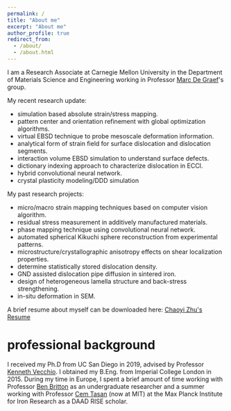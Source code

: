 ```yaml
---
permalink: /
title: "About me"
excerpt: "About me"
author_profile: true
redirect_from: 
  - /about/
  - /about.html
---
```


I am a Research Associate at Carnegie Mellon University in the Department of Materials Science and Engineering working in Professor [Marc De Graef](https://www.cmu.edu/engineering/materials/people/faculty/bios/de_graef.html/)'s group. 

My recent research update:
  * simulation based absolute strain/stress mapping.
  * pattern center and orientation refinement with global optimization algorithms.
  * virtual EBSD technique to probe mesoscale deformation information.
  * analytical form of strain field for surface dislocation and dislocation segments.
  * interaction volume EBSD simulation to understand surface defects.
  * dictionary indexing approach to characterize dislocation in ECCI.
  * hybrid convolutional neural network.
  * crystal plasticity modeling/DDD simulation
  
My past research projects:  
  * micro/macro strain mapping techniques based on computer vision algorithm.
  * residual stress measurement in additively manufactured materials.
  * phase mapping technique using convolutional neural network. 
  * automated spherical Kikuchi sphere reconstruction from experimental patterns.
  * microstructure/crystallographic anisotropy effects on shear localization properties.
  * determine statistically stored dislocation density.
  * GND assisted dislocation pipe diffusion in sintered iron.
  * design of heterogeneous lamella structure and back-stress strengthening.
  * in-situ deformation in SEM. 
 
  
A brief resume about myself can be downloaded here: [Chaoyi Zhu's Resume](http://ChaoyiZhu93.github.io/files/Chaoyi_Zhu_Resume_2021.pdf)

professional background
======
I received my Ph.D from UC San Diego in 2019, advised by  Professor [Kenneth Vecchio](https://sites.google.com/eng.ucsd.edu/kennethvecchioresearchgroup/). I obtained my B.Eng. from Imperial College London in 2015. During my time in Europe, I spent a brief amount of time working with Professor [Ben Britton](https://www.expmicromech.com/) as an undergraduate researcher and a summer working with Professor [Cem Tasan](https://tasan.mit.edu/research/) (now at MIT) at the Max Planck Institute for Iron Research as a DAAD RISE scholar.



